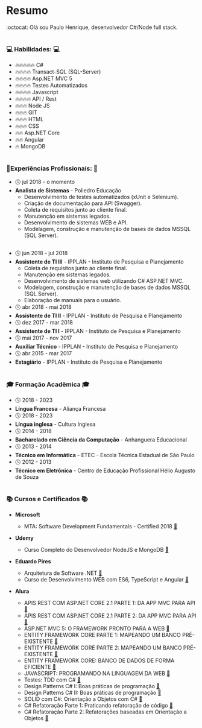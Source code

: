 # Resumo

:octocat: Olá sou Paulo Henrique, desenvolvedor C#/Node full stack.

#

### :computer: Habilidades: :computer:

* :fire::fire::fire::fire::fire: C#
* :fire::fire::fire::fire: Transact-SQL (SQL-Server)
* :fire::fire::fire::fire: Asp.NET MVC 5
* :fire::fire::fire::fire: Testes Automatizados
* :fire::fire::fire::fire: Javascript
* :fire::fire::fire::fire: API / Rest
* :fire::fire::fire: Node JS
* :fire::fire::fire: GIT
* :fire::fire::fire: HTML
* :fire::fire::fire: CSS
* :fire::fire: Asp.NET Core
* :fire::fire: Angular
* :fire: MongoDB

#

### :briefcase:Experiências Profissionais: :briefcase:

* :clock5: jul 2018 - o momento
* **Analista de Sistemas** - Poliedro Educação      
  * Desenvolvimento de testes automatizados (xUnit e Selenium).
  * Criação de documentação para API (Swagger).
  * Coleta de requisitos junto ao cliente final.
  * Manutenção em sistemas legados.
  * Desenvolvimento de sistemas WEB e API.
  * Modelagem, construção e manutenção de bases de dados MSSQL (SQL Server).
  
##

* :clock5: jun 2018 - jul 2018
* **Assistente de TI III** - IPPLAN - Instituto de Pesquisa e Planejamento
  * Coleta de requisitos junto ao cliente final.
  * Manutenção em sistemas legados.
  * Desenvolvimento de sistemas web utilizando C# ASP.NET MVC.
  * Modelagem, construção e manutenção de bases de dados MSSQL (SQL Server).
  * Elaboração de manuais para o usuário.
* :clock5: abr 2018 - mai 2018
* **Assistente de TI II** - IPPLAN - Instituto de Pesquisa e Planejamento
* :clock5: dez 2017 - mar 2018
* **Assistente de TI I** - IPPLAN - Instituto de Pesquisa e Planejamento
* :clock5: mai 2017 - nov 2017
* **Auxiliar Técnico** - IPPLAN - Instituto de Pesquisa e Planejamento
* :clock5: abr 2015 - mar 2017
* **Estagiário** - IPPLAN - Instituto de Pesquisa e Planejamento

#

### :mortar_board: Formação Acadêmica :mortar_board:

* :clock5: 2018 - 2023
* **Língua Francesa** - Aliança Francesa
* :clock5: 2018 - 2023
* **Língua inglesa** - Cultura Inglesa
* :clock5: 2014 - 2018
* **Bacharelado em Ciência da Computação** - Anhanguera Educacional
* :clock5: 2013 - 2014
* **Técnico em Informática** - ETEC - Escola Técnica Estadual de São Paulo
* :clock5: 2012 - 2013
* **Técnico em Eletrônica** - Centro de Educação Profissional Hélio Augusto de Souza

#

### :books: Cursos e Certificados :books:

* **Microsoft**
  * MTA: Software Development Fundamentals - Certified 2018 [:scroll:](https://www.youracclaim.com/badges/392d77ad-181d-41f5-b54a-304302e03360/linked_in_profile "Certificado")

* **Udemy**
  * Curso Completo do Desenvolvedor NodeJS e MongoDB [:scroll:](https://www.udemy.com/certificate/UC-BWE7Q60P/ "Certificado")

* **Eduardo Pires**
  * Arquitetura de Software .NET [:scroll:](https://drive.google.com/file/d/0B3am-ZRLRBdYX2FqMnUzODdmNTcyLTcyQ0U4YjRrbjhfM1pz/view "Certificado")
  * Curso de Desenvolvimento WEB com ES6, TypeScript e Angular [:scroll:](https://www.udemy.com/certificate/UC-ASVZM964/ "Certificado")
  
* **Alura**
  * APIS REST COM ASP.NET CORE 2.1 PARTE 1: DA APP MVC PARA API [:scroll:](https://cursos.alura.com.br/user/paulohenrique-sales47/course/asp-net-core-web-api/certificate "Certificado")
  * APIS REST COM ASP.NET CORE 2.1 PARTE 2: DA APP MVC PARA API [:scroll:](https://cursos.alura.com.br/user/paulohenrique-sales47/course/asp-net-core-web-api-rest/certificate "Certificado")
  * ASP.NET MVC 5: O FRAMEWORK PRONTO PARA A WEB [:scroll:](https://cursos.alura.com.br/user/paulohenrique-sales47/course/desenvolvimento-web-asp-net-mvc-5/certificate "Certificado")
  * ENTITY FRAMEWORK CORE PARTE 1: MAPEANDO UM BANCO PRÉ-EXISTENTE [:scroll:](https://cursos.alura.com.br/user/paulohenrique-sales47/course/entity-framework-core-banco-pre-existente-parte1/certificate "Certificado")
  * ENTITY FRAMEWORK CORE PARTE 2: MAPEANDO UM BANCO PRÉ-EXISTENTE [:scroll:](https://cursos.alura.com.br/user/paulohenrique-sales47/course/entity-framework-core-banco-pre-existente-parte2/certificate "Certificado")
  * ENTITY FRAMEWORK CORE: BANCO DE DADOS DE FORMA EFICIENTE [:scroll:](https://cursos.alura.com.br/user/paulohenrique-sales47/course/entity-framework-core/certificate "Certificado")
  * JAVASCRIPT: PROGRAMANDO NA LINGUAGEM DA WEB [:scroll:](https://cursos.alura.com.br/user/paulohenrique-sales47/course/javascript-programando-na-linguagem-web/certificate "Certificado")
  * Testes: TDD com C# [:scroll:](https://cursos.alura.com.br/user/paulohenrique-sales47/course/test-driven-development-tdd-dotnet/certificate "Certificado")
  * Design Patterns C# I: Boas práticas de programação [:scroll:](https://cursos.alura.com.br/user/paulohenrique-sales47/course/design-patterns-dotnet/certificate "Certificado")
  * Design Patterns C# II: Boas práticas de programação [:scroll:](https://cursos.alura.com.br/user/paulohenrique-sales47/course/design-patterns-2-dot-net/certificate "Certificado")
  * SOLID com C#: Orientação a Objetos com C# [:scroll:](https://cursos.alura.com.br/user/paulohenrique-sales47/course/orientacao-a-objetos-avancada-e-principios-solid-csharp/certificate "Certificado")
  * C# Refatoração Parte 1: Praticando refatoração de código [:scroll:](https://cursos.alura.com.br/user/paulohenrique-sales47/course/csharp-refatorando-codigo/certificate "Certificado")
  * C# Refatoração Parte 2: Refatorações baseadas em Orientação a Objetos [:scroll:](https://cursos.alura.com.br/user/paulohenrique-sales47/course/csharp-refatorando-codigo-parte-2/certificate "Certificado")
